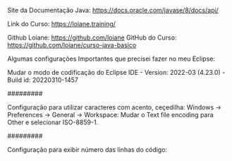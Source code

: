 Site da Documentação Java: https://docs.oracle.com/javase/8/docs/api/

Link do Curso: https://loiane.training/

Github Loiane: https://github.com/loiane
GitHub do Curso: https://github.com/loiane/curso-java-basico

Algumas configurações Importantes que precisei fazer no meu Eclipse:

Mudar o modo de codificação do Eclipse IDE - Version: 2022-03 (4.23.0) - Build id: 20220310-1457

#########

Configuração para utilizar caracteres com acento, ceçedilha:
Windows -> Preferences -> General -> Workspace: Mudar o Text file encoding para Other e selecionar ISO-8859-1.

#########

Configuração para exibir número das linhas do código:
